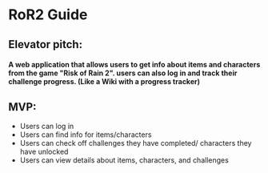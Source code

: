 # RoR2 Guide

## Elevator pitch: 
#### A web application that allows users to get info about items and characters from the game "Risk of Rain 2". users can also log in and track their challenge progress. (Like a Wiki with a progress tracker)

## MVP:
* Users can log in
* Users can find info for items/characters
* Users can check off challenges they have completed/ characters they have unlocked
* Users can view details about items, characters, and challenges
